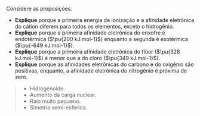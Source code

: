 Considere as proposições.

- **Explique** porque a primeira energia de ionização e a afinidade eletrônica do cátion diferem para todos os elementos, exceto o hidrogênio.
- **Explique** porque a primeira afinidade eletrônica do enxofre é endotérmica ($\pu{200 kJ.mol-1}$) enquanto a segunda é exotérmica ($\pu{-649 kJ.mol-1}$). 
- **Explique** porque a primeira afinidade eletrônica do flúor ($\pu{328 kJ.mol-1}$) é menor que a do cloro ($\pu{349 kJ.mol-1}$). 
- **Explique** porque as afinidades eletrônicas do carbono e do oxigênio são positivas, enquanto, a afinidade eletrônica do nitrogênio é próxima de zero.

> - Hidrogenoide.
> - Aumento da carga nuclear.
> - Raio muito pequeno.
> - Simetria semi-esférica.

